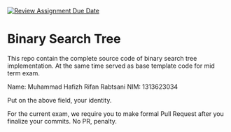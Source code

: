 [![Review Assignment Due Date](https://classroom.github.com/assets/deadline-readme-button-22041afd0340ce965d47ae6ef1cefeee28c7c493a6346c4f15d667ab976d596c.svg)](https://classroom.github.com/a/LXIEJ7jv)
# Binary Search Tree

This repo contain the complete source code of binary search tree implementation. At the same time served as base template code for mid term exam. 

Name: Muhammad Hafizh Rifan Rabtsani
NIM: 1313623034

Put on the above field, your identity. 

For the current exam, we require you to make formal Pull Request after you finalize your commits. No PR, penalty.